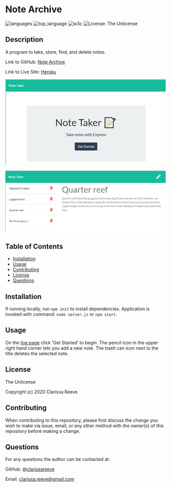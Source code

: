 # Note Archive

![languages](https://img.shields.io/github/languages/count/clarissareeve/NoteArchive) ![top_language](https://img.shields.io/github/languages/top/clarissareeve/NoteArchive) ![w3c](https://img.shields.io/w3c-validation/default?targetUrl=https%3A%2F%2Fsecret-sierra-01809.herokuapp.com%2Fnotes) ![License: The Unlicense](https://img.shields.io/badge/License-The%20Unlicense-blue.svg)

## Description

A program to take, store, find, and delete notes.

Link to GitHub: [Note Archive](https://github.com/clarissareeve/NoteArchive)

Link to Live Site: [Heroku](https://secret-sierra-01809.herokuapp.com/notes)

![Landing Page](images/LandingPage.png)

![Note Page](images/Notes.png)

## Table of Contents

* [Installation](#installation)
* [Usage](#usage)
* [Contributing](#contributing)
* [License](#license)
* [Questions](#questions)

## Installation

If running locally, run `npm init` to install dependencies. Application is invoked with command: `node server.js` or `npm start`.

## Usage

On the [live page](https://secret-sierra-01809.herokuapp.com/notes) click 'Get Started' to begin. The pencil icon in the upper right hand corner lets you add a new note. The trash can icon next to the title deletes the selected note.

## License

The Unlicense

Copyright (c) 2020 Clarissa Reeve

## Contributing

When contributing to this repository, please first discuss the change you wish to make via issue, email, or any other method with the owner(s) of this repository before making a change.

## Questions

For any questions the author can be contacted at:

GitHub: @[clarissareeve](https://github.com/clarissareeve)

Email: clarissa.reeve@gmail.com
